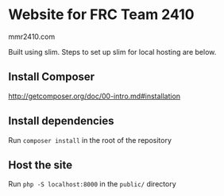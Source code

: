 # Website for FRC Team 2410

mmr2410.com

Built using slim. Steps to set up slim for local hosting are below.

## Install Composer

<http://getcomposer.org/doc/00-intro.md#installation>

## Install dependencies

Run `composer install` in the root of the repository

## Host the site

Run `php -S localhost:8000` in the `public/` directory
